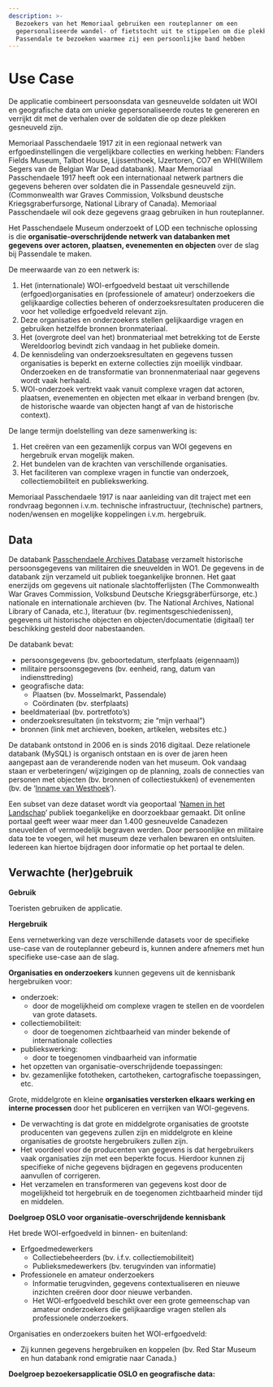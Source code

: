 ```yaml
---
description: >-
  Bezoekers van het Memoriaal gebruiken een routeplanner om een
  gepersonaliseerde wandel- of fietstocht uit te stippelen om die plekken in
  Passendale te bezoeken waarmee zij een persoonlijke band hebben
---
```


# Use Case

De applicatie combineert persoonsdata van gesneuvelde soldaten uit WOI en geografische data om unieke gepersonaliseerde routes te genereren en verrijkt dit met de verhalen over de soldaten die op deze plekken gesneuveld zijn.&#x20;

Memoriaal Passchendaele 1917 zit in een regionaal netwerk van erfgoedinstellingen die vergelijkbare collecties en werking hebben: Flanders Fields Museum, Talbot House, Lijssenthoek, IJzertoren, CO7 en WHI(Willem Segers van de Belgian War Dead databank). Maar Memoriaal Passchendaele 1917 heeft ook een internationaal netwerk partners die gegevens beheren over soldaten die in Passendale gesneuveld zijn. (Commonwealth war Graves Commission, Volksbund deustsche Kriegsgraberfursorge, National Library of Canada). Memoriaal Passchendaele wil ook deze gegevens graag gebruiken in hun routeplanner.&#x20;

Het Passchendaele Museum onderzoekt of LOD een technische oplossing is die **organisatie-overschrijdende netwerk van databanken met gegevens over actoren, plaatsen, evenementen en objecten** over de slag bij Passendale te maken.&#x20;

De meerwaarde van zo een netwerk is:

1. Het (internationale) WOI-erfgoedveld bestaat uit verschillende (erfgoed)organisaties en (professionele of amateur) onderzoekers die gelijkaardige collecties beheren of onderzoeksresultaten produceren die voor het volledige erfgoedveld relevant zijn.
2. Deze organisaties en onderzoekers stellen gelijkaardige vragen en gebruiken hetzelfde bronnen bronmateriaal.
3. Het (overgrote deel van het) bronmateriaal met betrekking tot de Eerste Wereldoorlog bevindt zich vandaag in het publieke domein.
4. De kennisdeling van onderzoeksresultaten en gegevens tussen organisaties is beperkt en externe collecties zijn moeilijk vindbaar. Onderzoeken en de transformatie van bronnenmateriaal naar gegevens wordt vaak herhaald.
5. WOI-onderzoek vertrekt vaak vanuit complexe vragen dat actoren, plaatsen, evenementen en objecten met elkaar in verband brengen (bv. de historische waarde van objecten hangt af van de historische context).

De lange termijn doelstelling van deze samenwerking is:

1. Het creëren van een gezamenlijk corpus van WOI gegevens en hergebruik ervan mogelijk maken.
2. Het bundelen van de krachten van verschillende organisaties.
3. Het faciliteren van complexe vragen in functie van onderzoek, collectiemobiliteit en publiekswerking.

Memoriaal Passchendaele 1917 is naar aanleiding van dit traject met een rondvraag begonnen i.v.m. technische infrastructuur, (technische) partners, noden/wensen en mogelijke koppelingen i.v.m. hergebruik.

## Data

De databank [Passchendaele Archives Database](https://archives.passchendaele.be/nl/) verzamelt historische persoonsgegevens van militairen die sneuvelden in WO1. De gegevens in de databank zijn verzameld uit publiek toegankelijke bronnen. Het gaat enerzijds om gegevens uit nationale slachtofferlijsten (The Commonwealth War Graves Commission, Volksbund Deutsche Kriegsgräberfürsorge, etc.) nationale en internationale archieven (bv. The National Archives, National Library of Canada, etc.), literatuur (bv. regimentsgeschiedenissen), gegevens uit historische objecten en objecten/documentatie (digitaal) ter beschikking gesteld door nabestaanden.

De databank bevat:

* persoonsgegevens (bv. geboortedatum, sterfplaats (eigennaam))
* militaire persoonsgegevens (bv. eenheid, rang, datum van indiensttreding)
* geografische data:&#x20;
  * Plaatsen (bv. Mosselmarkt, Passendale)
  * Coördinaten (bv. sterfplaats)
* beeldmateriaal (bv. portretfoto’s)
* onderzoeksresultaten (in tekstvorm; zie “mijn verhaal”)
* bronnen (link met archieven, boeken, artikelen, websites etc.)

De databank ontstond in 2006 en is sinds 2016 digitaal. Deze relationele databank (MySQL) is organisch ontstaan en is over de jaren heen aangepast aan de veranderende noden van het museum. Ook vandaag staan er verbeteringen/ wijzigingen op de planning, zoals de connecties van personen met objecten (bv. bronnen of collectiestukken) of evenementen (bv. de ‘[Inname van Westhoek](https://en.wikipedia.org/wiki/Capture\_of\_Westhoek)’).

Een subset van deze dataset wordt via geoportaal ‘[Namen in het Landschap](https://passchendaele.be/kenniscentrum-2/namen-in-het-landschap/)’ publiek toegankelijke en doorzoekbaar gemaakt. Dit online portaal geeft weer waar meer dan 1.400 gesneuvelde Canadezen sneuvelden of vermoedelijk begraven werden. Door persoonlijke en militaire data toe te voegen, wil het museum deze verhalen bewaren en ontsluiten. Iedereen kan hiertoe bijdragen door informatie op het portaal te delen.

## Verwachte (her)gebruik

**Gebruik**

Toeristen gebruiken de applicatie.

**Hergebruik**

Eens vernetwerking van deze verschillende datasets voor de specifieke use-case van de routeplanner gebeurd is, kunnen andere afnemers met hun specifieke use-case aan de slag.

**Organisaties en onderzoekers** kunnen gegevens uit de kennisbank hergebruiken voor:

* onderzoek:
  * door de mogelijkheid om complexe vragen te stellen en de voordelen van grote datasets.
* collectiemobiliteit:
  * door de toegenomen zichtbaarheid van minder bekende of internationale collecties
* publiekswerking:
  * door te toegenomen vindbaarheid van informatie
* het opzetten van organisatie-overschrijdende toepassingen:
* bv. gezamenlijke fototheken, cartotheken, cartografische toepassingen, etc.

Grote, middelgrote en kleine **organisaties versterken elkaars werking en interne processen** door het publiceren en verrijken van WOI-gegevens.

* De verwachting is dat grote en middelgrote organisaties de grootste producenten van gegevens zullen zijn en middelgrote en kleine organisaties de grootste hergebruikers zullen zijn.
* Het voordeel voor de producenten van gegevens is dat hergebruikers vaak organisaties zijn met een beperkte focus. Hierdoor kunnen zij specifieke of niche gegevens bijdragen en gegevens producenten aanvullen of corrigeren.
* Het verzamelen en transformeren van gegevens kost door de mogelijkheid tot hergebruik en de toegenomen zichtbaarheid minder tijd en middelen.

**Doelgroep OSLO voor organisatie-overschrijdende kennisbank**

Het brede WOI-erfgoedveld in binnen- en buitenland:

* Erfgoedmedewerkers
  * Collectiebeheerders (bv. i.f.v. collectiemobiliteit)
  * Publieksmedewerkers (bv. terugvinden van informatie)
* Professionele en amateur onderzoekers
  * Informatie terugvinden, gegevens contextualiseren en nieuwe inzichten creëren door door nieuwe verbanden.
  * Het WOI-erfgoedveld beschikt over een grote gemeenschap van amateur onderzoekers die gelijkaardige vragen stellen als professionele onderzoekers.

Organisaties en onderzoekers buiten het WOI-erfgoedveld:

* Zij kunnen gegevens hergebruiken en koppelen (bv. Red Star Museum en hun databank rond emigratie naar Canada.)

**Doelgroep bezoekersapplicatie OSLO en geografische data:**

